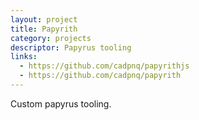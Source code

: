 ```yaml
---
layout: project
title: Papyrith
category: projects
descriptor: Papyrus tooling
links:
  - https://github.com/cadpnq/papyrithjs
  - https://github.com/cadpnq/papyrith
---
```


Custom papyrus tooling.